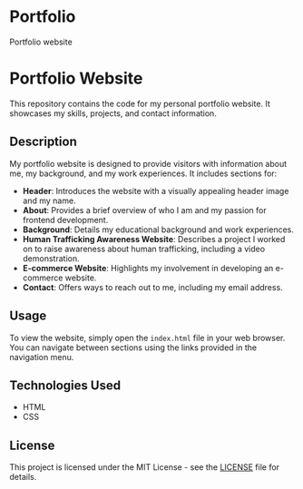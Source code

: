 # Portfolio
Portfolio website
# Portfolio Website

This repository contains the code for my personal portfolio website. It showcases my skills, projects, and contact information.

## Description

My portfolio website is designed to provide visitors with information about me, my background, and my work experiences. It includes sections for:

- **Header**: Introduces the website with a visually appealing header image and my name.
- **About**: Provides a brief overview of who I am and my passion for frontend development.
- **Background**: Details my educational background and work experiences.
- **Human Trafficking Awareness Website**: Describes a project I worked on to raise awareness about human trafficking, including a video demonstration.
- **E-commerce Website**: Highlights my involvement in developing an e-commerce website.
- **Contact**: Offers ways to reach out to me, including my email address.

## Usage

To view the website, simply open the `index.html` file in your web browser. You can navigate between sections using the links provided in the navigation menu.

## Technologies Used

- HTML
- CSS

## License

This project is licensed under the MIT License - see the [LICENSE](LICENSE) file for details.
